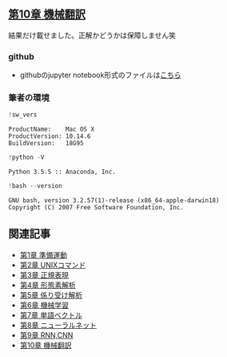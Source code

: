
## [第10章 機械翻訳](https://nlp100.github.io/ja/ch010.html)
結果だけ載せました。正解かどうかは保障しません笑

### github
- githubのjupyter notebook形式のファイルは[こちら](https://github.com/hiroshi0530/wa/blob/master/src/ml/nlp100/02/02_nb.ipynb)

### 筆者の環境


```python
!sw_vers
```

    ProductName:	Mac OS X
    ProductVersion:	10.14.6
    BuildVersion:	18G95



```python
!python -V
```

    Python 3.5.5 :: Anaconda, Inc.



```python
!bash --version
```

    GNU bash, version 3.2.57(1)-release (x86_64-apple-darwin18)
    Copyright (C) 2007 Free Software Foundation, Inc.


## 関連記事
- [第1章 準備運動](/ml/nlp100/01/)
- [第2章 UNIXコマンド](/ml/nlp100/02/)
- [第3章 正規表現](/ml/nlp100/03/)
- [第4章 形態素解析](/ml/nlp100/04/)
- [第5章 係り受け解析](/ml/nlp100/05/)
- [第6章 機械学習](/ml/nlp100/06/)
- [第7章 単語ベクトル](/ml/nlp100/07/)
- [第8章 ニューラルネット](/ml/nlp100/08/)
- [第9章 RNN,CNN](/ml/nlp100/09/)
- [第10章 機械翻訳](/ml/nlp100/10/)
